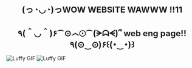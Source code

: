 <h1 align="center" style="font-size: 22px"> (っ◔◡◔)っWOW WEBSITE WAWWW !!11   </h1>
<h1 align="center" style="font-size: 22px"> ٩(＾◡＾)۶⁀⊙෴☉⁀(ᗒᗣᗕ)՞ web eng page!! ٩(⊙‿⊙)۶꒰(･‿･)꒱ </h1>

![Luffy GIF](https://github.com/yacineMTB/yacineMTB/blob/master/luffy1.gif?raw=true)
![Luffy GIF](https://github.com/yacineMTB/yacineMTB/blob/master/luffy2.gif?raw=true)
